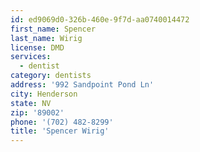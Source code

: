 ```yaml
---
id: ed9069d0-326b-460e-9f7d-aa0740014472
first_name: Spencer
last_name: Wirig
license: DMD
services:
  - dentist
category: dentists
address: '992 Sandpoint Pond Ln'
city: Henderson
state: NV
zip: '89002'
phone: '(702) 482-8299'
title: 'Spencer Wirig'
---
```

